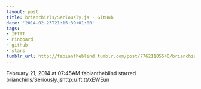 ```yaml
---
layout: post
title: brianchirls/Seriously.js · GitHub
date: '2014-02-23T21:15:39+01:00'
tags:
- IFTTT
- Pinboard
- github
- stars
tumblr_url: http://fabiantheblind.tumblr.com/post/77621105540/brianchirls-seriously-js-github
---
```

February 21, 2014 at 07:45AM
fabiantheblind starred brianchirls/Seriously.jshttp://ift.tt/xEWEun
